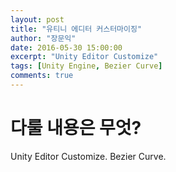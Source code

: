 ```yaml
---
layout: post
title: "유티니 에디터 커스터마이징"
author: "장문익"
date: 2016-05-30 15:00:00
excerpt: "Unity Editor Customize"
tags: [Unity Engine, Bezier Curve]
comments: true
---
```


# 다룰 내용은 무엇?

Unity Editor Customize.
Bezier Curve.
